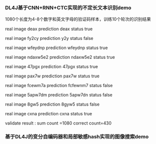 ### DL4J基于CNN+RNN+CTC实现的不定长文本识别demo

1080个长度为4-8个数字和英文字母的验证码样本，训练10个轮次的识别结果

<p>real image deax  prediction deax status true</p>
<p>real image fy2cy  prediction y2y status false</p>
<p>real image wfeydnp  prediction wfeydnp status true</p>
<p>real image ndaxw5e2  prediction ndaxw5e2 status true</p>
<p>real image 47pgx  prediction 47pgx status true</p>
<p>real image pax7w  prediction pax7w status true</p>
<p>real image fcewm7a  prediction fcfewnm7 status false</p>
<p>real image 5apw7dm  prediction 5apw7dn status false</p>
<p>real image 8gw5  prediction 8gyw5 status false</p>
<p>real image cxna  prediction cxna status true</p>
<p>validate result : sum count =1080 correct count=430</p>




### 基于DL4J的变分自编码器和局部敏感hash实现的图像搜索demo